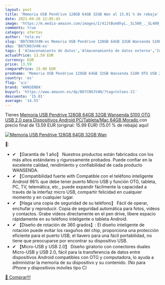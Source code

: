 ```yaml
---
layout: post
title: 'Memoria USB Pendrive 128GB 64GB 32GB Wan al 15.01 % de rebaja'
date: 2021-04-26 12:05:43
image: 'https://m.media-amazon.com/images/I/41JtBum8hyL._SL500_._SL400_.jpg'
comments: true
category: ofertas
author: 'tole.es'
slug: 'B07CN9JV4N-es Memoria USB Pendrive 128GB 64GB 32GB Wansenda S100 OTG USB...'
sku: 'B07CN9JV4N-es'
tags: [ 'Almacenamiento de datos','Almacenamiento de datos externo','Informática','Memorias USB','android','wansenda', ]
actualPrice: 13.59 EUR
currency: EUR
price: 13.59
comparePrice: 15.99 EUR
prodname: 'Memoria USB Pendrive 128GB 64GB 32GB Wansenda S100 OTG USB 2.0 para Dispositivos Android  PC/Tableta/Mac  64GB Morado '
country: 'es'
flag: '🇪🇸'
brand: 'WANSENDA'
buyurl: 'https://www.amazon.es/dp/B07CN9JV4N/?tag=tolees-21'
descuento: '15.01'
average: '14.55'
---
```


Tienes [Memoria USB Pendrive 128GB 64GB 32GB Wansenda S100 OTG USB 2.0 para Dispositivos Android  PC/Tableta/Mac  64GB Morado ](https://www.amazon.es/dp/B07CN9JV4N/?tag=tolees-21) con precio final de  13.59 EUR (original: 15.99 EUR) (15.01 %  de rebaja) aqui!

[![Memoria USB Pendrive 128GB 64GB 32GB Wan](https://m.media-amazon.com/images/I/41JtBum8hyL._SL500_._SL400_.jpg)](https://www.amazon.es/dp/B07CN9JV4N/?tag=tolees-21)

🔎:

- ✔ 【Garantía de 1 año】 Nuestros productos están fabricados con los más altos estándares y rigurosamente probados. Puede confiar en la excelente calidad, rendimiento y confiabilidad de cada producto WANSENDA.
- ✔ 【Compatibilidad fuerte with Compatible con el teléfono inteligente Android 96% que debe tener puerto Micro USB y función OTG, tableta, PC, TV, telemática, etc., puede expandir fácilmente la capacidad a través de la interfaz micro USB, compartir felicidad en cualquier momento y en cualquier lugar.
- ✔ 【Haga una copia de seguridad de su teléfono】 Fácil de operar, enchufar y reproducir. Copia de seguridad automática para fotos, videos y contactos. Grabe videos directamente en el pen drive, libere espacio rápidamente en su teléfono inteligente o tableta Android.
- ✔ 【Diseño de rotación de 360 grados】: El diseño inteligente de rotación puede evitar los rasguños del chip, proporciona una protección eficiente para el puerto USB, el llavero para una fácil portabilidad, no tiene que preocuparse por encontrar su dispositivo USB.
- ✔ 【Micro-USB y USB 2.0】 Diseño giratorio con conectores duales Micro-USB y USB 2.0, fácil para la transferencia de datos entre dispositivos Android compatibles con OTG y computadora, lo ayuda a administrar la memoria de su dispositivo y su contenido. (No para iPhone y dispositivos móviles tipo C)

[🛒 Comprar!!!](https://www.amazon.es/dp/B07CN9JV4N/?tag=tolees-21)
